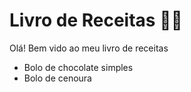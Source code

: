 # Livro de Receitas :woman_cook:

Olá! Bem vido ao meu livro de receitas

* Bolo de chocolate simples
* Bolo de cenoura
